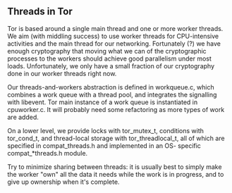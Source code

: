 
## Threads in Tor ##

Tor is based around a single main thread and one or more worker
threads.  We aim (with middling success) to use worker threads for
CPU-intensive activities and the main thread for our networking.
Fortunately (?) we have enough cryptography that moving what we can of the
cryptographic processes to the workers should achieve good parallelism under most
loads.  Unfortunately, we only have a small fraction of our
cryptography done in our worker threads right now.

Our threads-and-workers abstraction is defined in workqueue.c, which
combines a work queue with a thread pool, and integrates the
signalling with libevent.  Tor main instance of a work queue is
instantiated in cpuworker.c.  It will probably need some refactoring
as more types of work are added.

On a lower level, we provide locks with tor_mutex_t, conditions with
tor_cond_t, and thread-local storage with tor_threadlocal_t, all of
which are specified in compat_threads.h and implemented in an OS-
specific compat_\*threads.h module.

Try to minimize sharing between threads: it is usually best to simply
make the worker "own" all the data it needs while the work is in
progress, and to give up ownership when it's complete.


